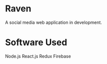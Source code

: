 # Raven

A social media web application in development.


# Software Used

Node.js
React.js
Redux
Firebase
